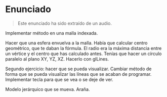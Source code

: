 # Enunciado
> Este enunciado ha sido extraído de un audio.

Implementar método en una malla indexada.

Hacer que una esfera envuelva a la malla. Había que calcular centro geométrico, que te daban la fórmula. El radio era la máxima distancia entre un vértice y el centro que has calculado antes.
Tenías que hacer un círculo paralelo al plano XY, YZ, XZ. Hacerlo con glLines.

Segundo ejercicio: hacer que se pueda visualizar. Cambiar método de forma que se pueda visualizar las líneas que se acaban de programar.
Implementar tecla para que se vea o se deje de ver.

Modelo jerárquico que se mueva. Araña.